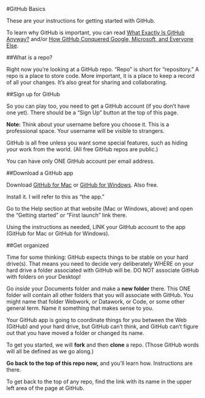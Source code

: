#GitHub Basics

These are your instructions for getting started with GitHub.

To learn why GitHub is important, you can read [What Exactly Is GitHub Anyway?](http://techcrunch.com/2012/07/14/what-exactly-is-github-anyway/) and/or [How GitHub Conquered Google, Microsoft, and Everyone Else](http://www.wired.com/2015/03/github-conquered-google-microsoft-everyone-else/).

##What is a repo?

Right now you’re looking at a GitHub repo. “Repo” is short for “repository.” A repo is a place to store code. More important, it is a place to keep a record of all your changes. It’s also great for sharing and collaborating.

##Sign up for GitHub

So you can play too, you need to get a GitHub account (if you don’t have one yet). There should be a “Sign Up” button at the top of this page.

**Note:** Think about your username before you choose it. This is a professional space. Your username will be visible to strangers.

GitHub is all free unless you want some special features, such as hiding your work from the world. (All free GitHub repos are public.)

You can have only ONE GitHub account per email address.

##Download a GitHub app

Download [GitHub for Mac](https://mac.github.com/) or [GitHub for Windows](https://windows.github.com/). Also free.

Install it. I will refer to this as “the app.”

Go to the Help section at that website (Mac or Windows, above) and open the “Getting started” or “First launch” link there.

Using the instructions as needed, LINK your GitHub account to the app (GitHub for Mac or GitHub for Windows).

##Get organized

Time for some thinking: GitHub expects things to be stable on your hard drive(s). That means you need to decide very deliberately WHERE on your hard drive a folder associated with GitHub will be. DO NOT associate GitHub with folders on your Desktop!

Go *inside* your Documents folder and make a **new folder** there. This ONE folder  will contain all other folders that you will associate with GitHub. You might name that folder Webwork, or Datawork, or Code, or some other general term. Name it something that makes sense to you.

Your GitHub app is going to coordinate things for you between the Web (GitHub) and your hard drive, but GitHub can’t think, and GitHub can’t figure out that you have moved a folder or changed its name.

To get you started, we will **fork** and then **clone** a repo. (Those GitHub words will all be defined as we go along.)

**Go back to the top of this repo now,** and you’ll learn how. Instructions are there.

To get back to the top of any repo, find the link with its name in the upper left area of the page at GitHub.
